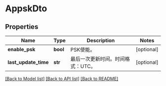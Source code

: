 # AppskDto

## Properties
Name | Type | Description | Notes
------------ | ------------- | ------------- | -------------
**enable_psk** | **bool** | PSK使能。 | [optional] 
**last_update_time** | **str** | 最后一次更新时间。时间格式：UTC。 | [optional] 

[[Back to Model list]](../README.md#documentation-for-models) [[Back to API list]](../README.md#documentation-for-api-endpoints) [[Back to README]](../README.md)


